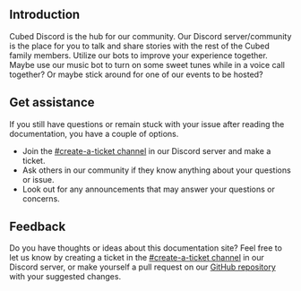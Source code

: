 ## Introduction
Cubed Discord is the hub for our community. Our Discord server/community is the place for you to talk and share stories with the rest of the Cubed family members. Utilize our bots to improve your experience together. Maybe use our music bot to turn on some sweet tunes while in a voice call together? Or maybe stick around for one of our events to be hosted? 
## Get assistance
If you still have questions or remain stuck with your issue after reading the documentation, you have a couple of options.

- Join the [#create-a-ticket channel](https://discord.gg/rEzBArpASK) in our Discord server and make a ticket.
- Ask others in our community if they know anything about your questions or issue.
- Look out for any announcements that may answer your questions or concerns.
## Feedback
Do you have thoughts or ideas about this documentation site? Feel free to let us know by creating a ticket in the [#create-a-ticket channel](https://discord.gg/rEzBArpASK) in our Discord server, or make yourself a pull request on our [GitHub repository](https://github.com/cubed-mc/cubed-wiki) with your suggested changes.
